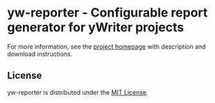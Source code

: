 # yw-reporter - Configurable report generator for yWriter projects

For more information, see the [project homepage](https://peter88213.github.io/yw-reporter) with description and download instructions.

## License

yw-reporter is distributed under the [MIT License](http://www.opensource.org/licenses/mit-license.php).

